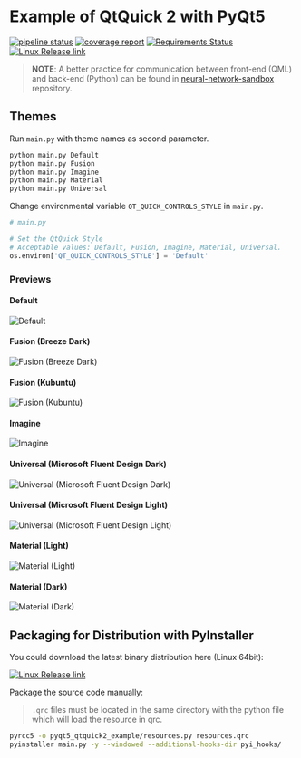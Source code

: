 # Example of QtQuick 2 with PyQt5

[![pipeline status](https://gitlab.com/seanwu1105/pyqt5-qtquick2-example/badges/master/pipeline.svg)](https://gitlab.com/seanwu1105/pyqt5-qtquick2-example/commits/master)
[![coverage report](https://gitlab.com/seanwu1105/pyqt5-qtquick2-example/badges/master/coverage.svg)](https://gitlab.com/seanwu1105/pyqt5-qtquick2-example/commits/master)
[![Requirements Status](https://requires.io/github/seanwu1105/pyqt5-qtquick2-example/requirements.svg?branch=master)](https://requires.io/github/seanwu1105/pyqt5-qtquick2-example/requirements/?branch=master)
[![Linux Release link](https://img.shields.io/badge/download-linux--64bit-brightgreen.svg)](https://gitlab.com/seanwu1105/pyqt5-qtquick2-example/-/jobs/artifacts/master/browse?job=release_linux)

> **NOTE**: A better practice for communication between front-end (QML) and back-end (Python) can be found in [neural-network-sandbox](https://github.com/seanwu1105/neural-network-sandbox) repository.

## Themes

Run `main.py` with theme names as second parameter.

``` sh
python main.py Default
python main.py Fusion
python main.py Imagine
python main.py Material
python main.py Universal
```

Change environmental variable `QT_QUICK_CONTROLS_STYLE` in `main.py`.

``` python
# main.py

# Set the QtQuick Style
# Acceptable values: Default, Fusion, Imagine, Material, Universal.
os.environ['QT_QUICK_CONTROLS_STYLE'] = 'Default'
```

### Previews

#### Default

![Default](https://i.imgur.com/lwBOtnW.png)

#### Fusion (Breeze Dark)

![Fusion (Breeze Dark)](https://i.imgur.com/wUCiMmD.png)

#### Fusion (Kubuntu)

![Fusion (Kubuntu)](https://i.imgur.com/sQyEek4.png)

#### Imagine

![Imagine](https://i.imgur.com/yU3fb9J.png)

#### Universal (Microsoft Fluent Design Dark)

![Universal (Microsoft Fluent Design Dark)](https://i.imgur.com/74DDF2F.png)

#### Universal (Microsoft Fluent Design Light)

![Universal (Microsoft Fluent Design Light)](https://i.imgur.com/k96MevG.png)

#### Material (Light)

![Material (Light)](https://i.imgur.com/KozSAN1.png)

#### Material (Dark)

![Material (Dark)](https://i.imgur.com/QN8YUZW.png)

## Packaging for Distribution with PyInstaller

You could download the latest binary distribution here (Linux 64bit):

[![Linux Release link](https://img.shields.io/badge/download-linux--64bit-brightgreen.svg)](https://gitlab.com/GLaDOS1105/pyqt5-qtquick2-example/-/jobs/artifacts/master/browse?job=release)

Package the source code manually:

> `.qrc` files must be located in the same directory with the python file which will load the resource in qrc.

``` sh
pyrcc5 -o pyqt5_qtquick2_example/resources.py resources.qrc
pyinstaller main.py -y --windowed --additional-hooks-dir pyi_hooks/
```
